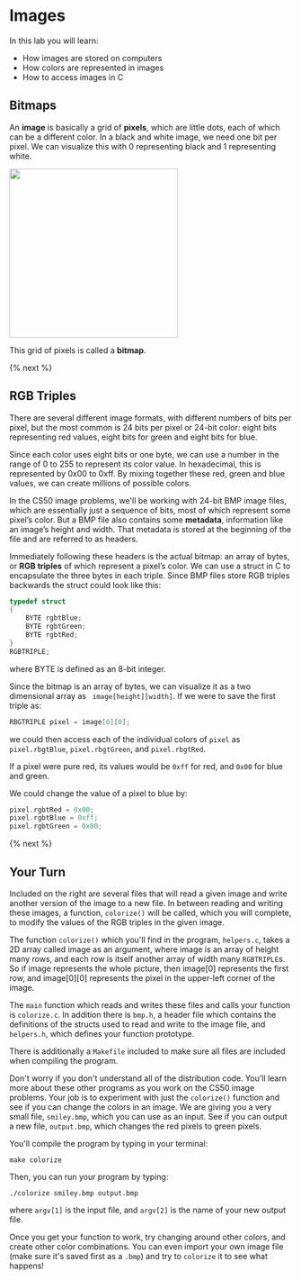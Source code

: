 # Images

In this lab you will learn:

- How images are stored on computers
- How colors are represented in images
- How to access images in C

## Bitmaps

An **image** is basically a grid of **pixels**, which are little dots, each of which can be a different color. In a black and white image, we need one bit per pixel. We can visualize this with 0 representing black and 1 representing white.

<img src="http://labs.cs50nestm.net/bitmap.png" width="300px">

This grid of pixels is called a **bitmap**.

{% next %}

## RGB Triples

There are several different image formats, with different numbers of bits per pixel, but the most common is 24 bits per pixel or 24-bit color: eight bits representing red values, eight bits for green and eight bits for blue.

Since each color uses eight bits or one byte, we can use a number in the range of 0 to 255 to represent its color value. In hexadecimal, this is represented by 0x00 to 0xff. By mixing together these red, green and blue values, we can create millions of possible colors.

In the CS50 image problems, we'll be working with 24-bit BMP image files, which are essentially just a sequence of bits, most of which represent some pixel’s color. But a BMP file also contains some **metadata**, information like an image’s height and width. That metadata is stored at the beginning of the file and are referred to as headers.

Immediately following these headers is the actual bitmap: an array of bytes, or **RGB triples** of which represent a pixel’s color. We can use a struct in C to encapsulate the three bytes in each triple. Since BMP files store RGB triples backwards the struct could look like this:

```c
typedef struct
{
    BYTE rgbtBlue;
    BYTE rgbtGreen;
    BYTE rgbtRed;
}
RGBTRIPLE;
```

where BYTE is defined as an 8-bit integer.

Since the bitmap is an array of bytes, we can visualize it as a two dimensional array as ` image[height][width]`. If we were to save the first triple as:

```c
RBGTRIPLE pixel = image[0][0];
```

we could then access each of the individual colors of `pixel` as `pixel.rbgtBlue`, `pixel.rbgtGreen`, and `pixel.rbgtRed`.

If a pixel were pure red, its values would be `0xff` for red, and `0x00` for blue and green.

We could change the value of a pixel to blue by:

```c
pixel.rgbtRed = 0x00;
pixel.rgbtBlue = 0xff;
pixel.rgbtGreen = 0x00;
```

{% next %}

## Your Turn

Included on the right are several files that will read a given image and write another version of the image to a new file. In between reading and writing these images, a function, `colorize()` will be called, which you will complete, to modify the values of the RGB triples in the given image.

The function `colorize()` which you'll find in the program, `helpers.c`, takes a 2D array called image as an argument, where image is an array of height many rows, and each row is itself another array of width many `RGBTRIPLE`s. So if image represents the whole picture, then image[0] represents the first row, and image[0][0] represents the pixel in the upper-left corner of the image.

The `main` function which reads and writes these files and calls your function is `colorize.c`. In addition there is `bmp.h`, a header file which contains the definitions of the structs used to read and write to the image file, and `helpers.h`, which defines your function prototype.

There is additionally a `Makefile` included to make sure all files are included when compiling the program.

Don't worry if you don't understand all of the distribution code. You'll learn more about these other programs as you work on the CS50 image problems. Your job is to experiment with just the `colorize()` function and see if you can change the colors in an image. We are giving you a very small file, `smiley.bmp`, which you can use as an input. See if you can output a new file, `output.bmp`, which changes the red pixels to green pixels.

You'll compile the program by typing in your terminal:

```
make colorize
```

Then, you can run your program by typing:

```
./colorize smiley.bmp output.bmp
```

where `argv[1]` is the input file, and `argv[2]` is the name of your new output file.

Once you get your function to work, try changing around other colors, and create other color combinations. You can even import your own image file (make sure it's saved first as a `.bmp`) and try to `colorize` it to see what happens!
